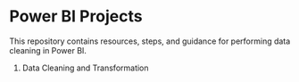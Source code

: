 # Power BI Projects

This repository contains resources, steps, and guidance for performing data cleaning in Power BI.

1. Data Cleaning and Transformation
